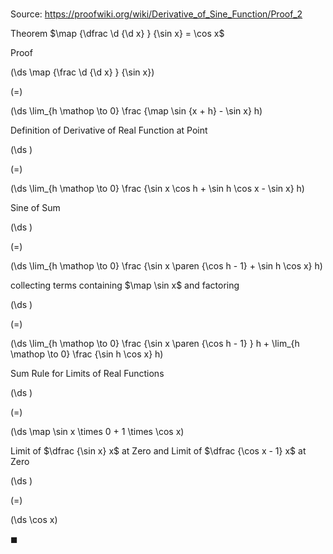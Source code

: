 # 

Source: https://proofwiki.org/wiki/Derivative_of_Sine_Function/Proof_2

Theorem
$\map {\dfrac \d {\d x} } {\sin x} = \cos x$


Proof













\(\ds \map {\frac \d {\d x} } {\sin x}\)

\(=\)







\(\ds \lim_{h \mathop \to 0} \frac {\map \sin {x + h} - \sin x} h\)





Definition of Derivative of Real Function at Point














\(\ds \)

\(=\)







\(\ds \lim_{h \mathop \to 0} \frac {\sin x \cos h + \sin h \cos x - \sin x} h\)





Sine of Sum














\(\ds \)

\(=\)







\(\ds \lim_{h \mathop \to 0} \frac {\sin x \paren {\cos h - 1} + \sin h \cos x} h\)





collecting terms containing $\map \sin x$ and factoring














\(\ds \)

\(=\)







\(\ds \lim_{h \mathop \to 0} \frac {\sin x \paren {\cos h - 1} } h + \lim_{h \mathop \to 0} \frac {\sin h \cos x} h\)





Sum Rule for Limits of Real Functions














\(\ds \)

\(=\)







\(\ds \map \sin x \times 0 + 1 \times \cos x\)





Limit of $\dfrac {\sin x} x$ at Zero and Limit of $\dfrac {\cos x - 1} x$ at Zero














\(\ds \)

\(=\)







\(\ds \cos x\)









$\blacksquare$






